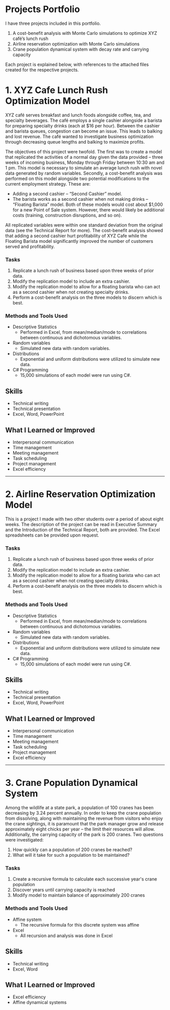 # Projects Portfolio
I have three projects included in this portfolio.
1.	A cost-benefit analysis with Monte Carlo simulations to optimize XYZ café’s lunch rush
2.	Airline reservation optimization with Monte Carlo simulations
3.	Crane population dynamical system with decay rate and carrying capacity

Each project is explained below, with references to the attached files created for the respective projects.

# 1. XYZ Cafe Lunch Rush Optimization Model
XYZ café serves breakfast and lunch foods alongside coffee, tea, and specialty beverages. The café employs a single cashier alongside
a barista for preparing specialty drinks (each at $16 per hour). Between the cashier and barista queues, congestion can become an issue. This leads
to balking and lost revenue. The café wanted to investigate business optimization through decreasing queue lengths and balking to maximize profits.

The objectives of this project were twofold. The first was to create a model that replicated the activities of a normal day given the data provided – three
weeks of incoming business, Monday through Friday between 10:30 am and 1 pm. This model is necessary to simulate an average lunch rush with novel data
generated by random variables. Secondly, a cost-benefit analysis was performed on this model alongside two potential modifications to the current employment strategy. These are:
  * Adding a second cashier – “Second Cashier” model.
  * The barista works as a second cashier when not making drinks – “Floating Barista” model.
Both of these models would cost about $1,000 for a new Point of Sale system. However, there would likely be additional costs (training, construction disruptions, and so on).

All replicated variables were within one standard deviation from the original data (see the Technical Report for more). The cost-benefit analysis showed that adding a second cashier hurt profitability of XYZ Cafe while the Floating Barista model significantly improved the number of customers served and profitability.

### Tasks
1. Replicate a lunch rush of business based upon three weeks of prior data.
2. Modify the replication model to include an extra cashier.
3. Modify the replication model to allow for a floating barista who can act as a second cashier when not creating specialty drinks.
4. Perform a cost-benefit analysis on the three models to discern which is best. 

### Methods and Tools Used
* Descriptive Statistics
  - Performed in Excel, from mean/median/mode to correlations between continuous and dichotomous variables.
* Random variables
  - Simulated new data with random variables.
* Distributions
  - Exponential and uniform distributions were utilized to simulate new data.
* C# Programming
  - 15,000 simulations of each model were run using C#.

## Skills
* Technical writing
* Technical presentation
* Excel, Word, PowerPoint

## What I Learned or Improved
* Interpersonal communication
* Time management
* Meeting management
* Task scheduling
* Project management
* Excel efficiency

___
# 2. Airline Reservation Optimization Model
This is a project I made with two other students over a period of about eight weeks. The description of the project can be read in Executive Summary and the Introduction of the Technical Report, both are provided. The Excel spreadsheets can be provided upon request.

### Tasks
1. Replicate a lunch rush of business based upon three weeks of prior data.
2. Modify the replication model to include an extra cashier.
3. Modify the replication model to allow for a floating barista who can act as a second cashier when not creating specialty drinks.
4. Perform a cost-benefit analysis on the three models to discern which is best. 

### Methods and Tools Used
* Descriptive Statistics
  - Performed in Excel, from mean/median/mode to correlations between continuous and dichotomous variables.
* Random variables
  - Simulated new data with random variables.
* Distributions
  - Exponential and uniform distributions were utilized to simulate new data.
* C# Programming
  - 15,000 simulations of each model were run using C#.

## Skills
* Technical writing
* Technical presentation
* Excel, Word, PowerPoint

## What I Learned or Improved
* Interpersonal communication
* Time management
* Meeting management
* Task scheduling
* Project management
* Excel efficiency

___
# 3. Crane Population Dynamical System
Among the wildlife at a state park, a population of 100 cranes has been decreasing by 3.24 percent annually. In order to keep the crane population
from dissolving, along with maintaining the revenue from visitors who enjoy the crane sightings, it is paramount that the park manager grow and release
approximately eight chicks per year – the limit their resources will allow. Additionally, the carrying capacity of the park is 200 cranes. Two questions were investigated:
1. How quickly can a population of 200 cranes be reached?
2. What will it take for such a population to be maintained?

### Tasks
1. Create a recursive formula to calculate each successive year's crane population
2. Discover years until carrying capacity is reached
3. Modify model to maintain balance of approximately 200 cranes

### Methods and Tools Used
* Affine system
  - The recursive formula for this discrete system was affine
* Excel
  - All recursion and analysis was done in Excel

## Skills
* Technical writing
* Excel, Word

## What I Learned or Improved
* Excel efficiency
* Affine dynamical systems
